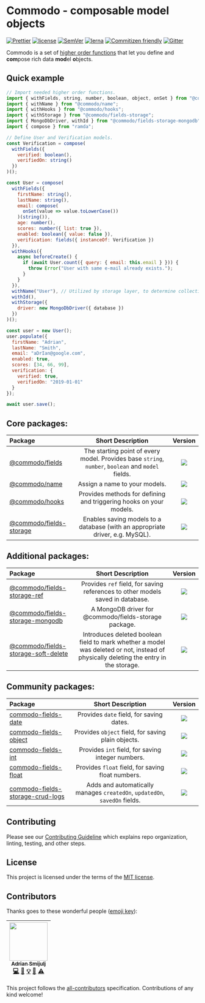 # Commodo - composable model objects

[![Prettier](https://img.shields.io/badge/code_style-prettier-ff69b4.svg)](https://prettier.io)
[![license](https://img.shields.io/badge/license-MIT-green.svg)](https://github.com/webiny/webiny-js/blob/master/LICENSE)
[![SemVer](http://img.shields.io/:semver-2.0.0-brightgreen.svg)](http://semver.org)
[![lerna](https://img.shields.io/badge/maintained%20with-lerna-cc00ff.svg)](https://lerna.js.org/)
[![Commitizen friendly](https://img.shields.io/badge/commitizen-friendly-brightgreen.svg)](http://commitizen.github.io/cz-cli/)
[![Gitter](https://img.shields.io/gitter/room/webiny/webiny-js.svg?style=flat-square)](https://gitter.im/webiny/webiny-js)

Commodo is a set of [higher order functions](https://en.wikipedia.org/wiki/Higher-order_function) that let you define and **com**pose rich data **mod**el **o**bjects.

## Quick example

```javascript
// Import needed higher order functions.
import { withFields, string, number, boolean, object, onSet } from "@commodo/fields";
import { withName } from "@commodo/name";
import { withHooks } from "@commodo/hooks";
import { withStorage } from "@commodo/fields-storage";
import { MongoDbDriver, withId } from "@commodo/fields-storage-mongodb";
import { compose } from "ramda";

// Define User and Verification models.
const Verification = compose(
  withFields({
    verified: boolean(),
    verifiedOn: string()
  })
)();

const User = compose(
  withFields({
    firstName: string(),
    lastName: string(),
    email: compose(
      onSet(value => value.toLowerCase())
    )(string()),
    age: number(),
    scores: number({ list: true }),
    enabled: boolean({ value: false }),
    verification: fields({ instanceOf: Verification })
  }),
  withHooks({
    async beforeCreate() {
      if (await User.count({ query: { email: this.email } })) {
        throw Error("User with same e-mail already exists.");
      }
    }
  }),
  withName("User"), // Utilized by storage layer, to determine collection / table name.
  withId(),
  withStorage({
    driver: new MongoDbDriver({ database })
  })
)();

const user = new User();
user.populate({
  firstName: "Adrian",
  lastName: "Smith",
  email: "aDrIan@google.com",
  enabled: true,
  scores: [34, 66, 99],
  verification: {
    verified: true,
    verifiedOn: "2019-01-01"
  }
});

await user.save();
```

## Core packages:

| Package | Short Description | Version |
| :--- | :---: | :---: |
| [@commodo/fields](./packages/fields) | The starting point of every model. Provides base `string`, `number`, `boolean` and `model` fields. | [![](https://img.shields.io/npm/v/@commodo/fields.svg)](https://www.npmjs.com/package/@commodo/fields) |
| [@commodo/name](./packages/name) | Assign a name to your models. | [![](https://img.shields.io/npm/v/@commodo/name.svg)](https://www.npmjs.com/package/@commodo/name) |
| [@commodo/hooks](./packages/hooks) | Provides methods for defining and triggering hooks on your models. | [![](https://img.shields.io/npm/v/@commodo/hooks.svg)](https://www.npmjs.com/package/@commodo/hooks) |
| [@commodo/fields-storage](./packages/fields-storage) | Enables saving models to a database (with an appropriate driver, e.g. MySQL). | [![](https://img.shields.io/npm/v/@commodo/fields-storage.svg)](https://www.npmjs.com/package/@commodo/fields-storage) |

## Additional packages:

| Package | Short Description | Version |
| :--- | :---: | :---: |
| [@commodo/fields-storage-ref](./packages/fields-storage-ref) | Provides `ref` field, for saving references to other models saved in database. | [![](https://img.shields.io/npm/v/@commodo/fields-storage-ref.svg)](https://www.npmjs.com/package/repropose) |
| [@commodo/fields-storage-mongodb](./packages/fields-storage-mongodb) | A MongoDB driver for @commodo/fields-storage package. | [![](https://img.shields.io/npm/v/@commodo/fields-storage-mongodb.svg)](https://www.npmjs.com/package/repropose) |
| [@commodo/fields-storage-soft-delete](./packages/fields-storage-soft-delete) | Introduces deleted boolean field to mark whether a model was deleted or not, instead of physically deleting the entry in the storage. | [![](https://img.shields.io/npm/v/@commodo/fields-storage-soft-delete.svg)](https://www.npmjs.com/package/@commodo/fields-storage-soft-delete) |

## Community packages:

| Package | Short Description | Version |
| :--- | :---: | :---: |
| [commodo-fields-date](https://github.com/doitadrian/commodo-fields-date) | Provides `date` field, for saving dates. | [![](https://img.shields.io/npm/v/commodo-fields-date.svg)](https://www.npmjs.com/package/commodo-fields-date) |
| [commodo-fields-object](https://github.com/doitadrian/commodo-fields-object) | Provides `object` field, for saving plain objects. | [![](https://img.shields.io/npm/v/commodo-fields-object.svg)](https://www.npmjs.com/package/commodo-fields-object) |
| [commodo-fields-int](https://github.com/doitadrian/commodo-fields-int) | Provides `int` field, for saving integer numbers. | [![](https://img.shields.io/npm/v/commodo-fields-int.svg)](https://www.npmjs.com/package/commodo-fields-int) |
| [commodo-fields-float](https://github.com/doitadrian/commodo-fields-float) | Provides `float` field, for saving float numbers. | [![](https://img.shields.io/npm/v/commodo-fields-float.svg)](https://www.npmjs.com/package/commodo-fields-float) |
| [commodo-fields-storage-crud-logs](https://github.com/doitadrian/commodo-fields-storage-crud-logs) | Adds and automatically manages `createdOn`, `updatedOn`, `savedOn` fields. | [![](https://img.shields.io/npm/v/commodo-fields-storage-crud-logs.svg)](https://www.npmjs.com/package/commodo-fields-storage-crud-logs) |

## Contributing
Please see our [Contributing Guideline](/CONTRIBUTING.md) which explains repo organization, linting, testing, and other steps.

## License
This project is licensed under the terms of the [MIT license](/LICENSE.md).

## Contributors

Thanks goes to these wonderful people ([emoji key](https://github.com/kentcdodds/all-contributors#emoji-key)):

<!-- ALL-CONTRIBUTORS-LIST:START - Do not remove or modify this section -->
<!-- prettier-ignore -->
| [<img src="https://avatars0.githubusercontent.com/u/5121148?v=4" width="100px;"/><br /><sub><b>Adrian Smijulj</b></sub>](https://github.com/doitadrian)<br />[💻](https://github.com/doitadrian/react-hotkeyz/commits?author=doitadrian "Code") [📖](https://github.com/doitadrian/react-hotkeyz/commits?author=doitadrian "Documentation") [💡](#example-doitadrian "Examples") [👀](#review-doitadrian "Reviewed Pull Requests") [⚠️](https://github.com/doitadrian/react-hotkeyz/commits?author=doitadrian "Tests") |
| :---: |
<!-- ALL-CONTRIBUTORS-LIST:END -->

This project follows the [all-contributors](https://github.com/kentcdodds/all-contributors) specification. Contributions of any kind welcome!

[spectrum-badge]: https://withspectrum.github.io/badge/badge.svg
[spectrum]: https://spectrum.chat/webiny
